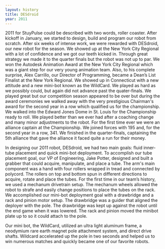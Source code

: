 ```yaml
---
layout: history
title: DESdroid
year: 2011
---
```

2011 for StuyPulse could be described with two words, roller coaster. After kickoff in January, we started to design, build and program our robot from scratch. After six weeks of intense work, we were rewarded with DESdroid, our new robot for the season. We showed up at the New York City Regional with a lot of confidence and we got our teeth kicked in. Through great strategy we made it to the quarter finals but the robot was not up to par. We won the Autodesk Animation Award at the New York City Regional which was a giant step for our very young animation team. Also, to his complete surprise, Alex Carrillo, our Director of Programming, became a Dean’s List Finalist at the New York Regional. We showed up in Connecticut with a new attitude and a new mini-bot known as the WildCard. We played as hard as we possibly could, but again did not advance past the quater-finals. We played great but our competition season appeared to be over but during the award ceremonies we walked away with the very prestigious Chairman's award for the second year in a row which qualified us for the championship. We walked into the Edward Jones Dome in St. Louis for the Championship ready to roll. We played better than we ever had after a coaching change and many minor adjustments to the robot. For the first time ever we were an alliance captain at the Championship. We joined forces with 195 and, for the second year in a row, 341. We finished in the quarter-finals, captaining the 5th alliance that gave the alliance it faced quite a run for their money.

In designing our 2011 robot, DESdroid, we had two main goals: fluid inner-tube placement and quick mini-bot deployment. To accomplish our tube placement goal, our VP of Engineering, Jake Potter, designed and built a grabber that could acquire, manipulate, and place a tube. The arm's main component was a hand with four rollers wrapped in tread and connected by polycord. The rollers on top and bottom spun in different directions to acquire, rotate and place the tubes. For the first time in our team’s history, we used a mechanum drivetrain setup. The mechanum wheels allowed the robot to strafe and easily change positions to place the tubes on the rack. We accomplished our mini-bot deployment goal with a drawbridge and a rack and pinion motor setup. The drawbridge was a guider that aligned the deployer with the pole. The drawbridge was kept up against the robot until the end game when it was lowered. The rack and pinion moved the minibot plate up to so it could attach to the pole.

Our mini bot, the WildCard, utilized an ultra light aluminum frame, a neodymium rare earth magnet pole attachment system, and direct drive shafts. Wildcard accelerated up the pole in two seconds and helped us to win numerous matches and quickly became one of our favorite robots.
